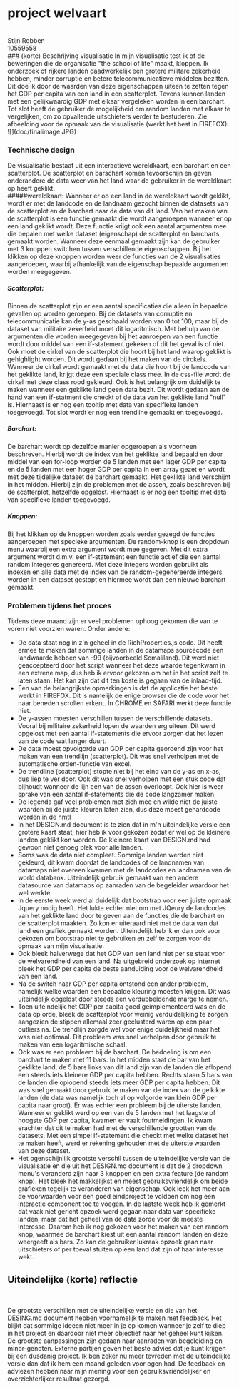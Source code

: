 # **project welvaart**
<br>
Stijn Robben<br>
10559558
<br>
### (korte) Beschrijving visualisatie
In mijn visualisatie test ik of de beweringen die de organisatie "the school of life" maakt, kloppen. Ik onderzoek of rijkere landen daadwerkelijk een grotere militare zekerheid hebben, minder corruptie en betere telecommunicatieve middelen bezitten. Dit doe ik door de waarden van deze eigenschappen uiteen te zetten tegen het GDP per capita van een land in een scatterplot. Tevens kunnen landen met een gelijkwaardig GDP met elkaar vergeleken worden in een barchart. Tot slot heeft de gebruiker de mogelijkheid om random landen met elkaar te vergelijken, om zo opvallende uitschieters verder te bestuderen. Zie afbeelding voor de opmaak van de visualisatie (werkt het best in FIREFOX): 
![](doc/finalimage.JPG)<br>

### Technische design
De visualisatie bestaat uit een interactieve wereldkaart, een barchart en een scatterplot. De scatterplot en barschart komen tevoorschijn en geven onderandere de data weer van het land waar de gebruiker in de wereldkaart op heeft geklikt. <br>
#####wereldkaart: 
Wanneer er op een land in de wereldkaart wordt geklikt, wordt er met de landcode en de landnaam gezocht binnen de datasets van de scatterplot en de barchart naar de data van dit land. Van het maken van de scatterplot is een functie gemaakt die wordt aangeroepen wanneer er op een land geklikt wordt. Deze functie krijgt ook een aantal argumenten mee die bepalen met welke dataset (eigenschap) de scatterplot en barcharts gemaakt worden. Wanneer deze eenmaal gemaakt zijn kan de gebruiker met 3 knoppen switchen tussen verschillende eigenschappen. Bij het klikken op deze knoppen worden weer de functies van de 2 visualisaties aangeroepen, waarbij afhankelijk van de eigenschap bepaalde argumenten worden meegegeven. <br>
##### Scatterplot:
Binnen de scatterplot zijn er een aantal specificaties die alleen in bepaalde gevallen op worden geroepen. Bij de datasets van corruptie en telecommunicatie kan de y-as geschaald worden van 0 tot 100, maar bij de dataset van militaire zekerheid moet dit logaritmisch. Met behulp van de argumenten die worden meegegeven bij het aanroepen van een functie wordt door middel van een if-statement gekeken of dit het geval is of niet. Ook moet de cirkel van de scatterplot die hoort bij het land waarop geklikt is gehighlight worden. Dit wordt gedaan bij het maken van de circkels. Wanneer de cirkel wordt gemaakt met de data die hoort bij de landcode van het geklikte land, krijgt deze een speciale class mee. In de css-file wordt de cirkel met deze class rood gekleurd. Ook is het belangrijk om duidelijk te maken wanneer een geklikte land geen data bezit. Dit wordt gedaan aan de hand van een if-statment die checkt of de data van het geklikte land "null" is. Hiernaast is er nog een tooltip met data van specifieke landen toegevoegd. Tot slot wordt er nog een trendline gemaakt en toegevoegd. <br>
##### Barchart:
De barchart wordt op dezelfde manier opgeroepen als voorheen beschreven. Hierbij wordt de index van het geklikte land bepaald en door middel van een for-loop worden de 5 landen met een lager GDP per capita en de 5 landen met een hoger GDP per capita in een array gezet en wordt met deze tijdelijke dataset de barchart gemaakt. Het geklikte land verschijnt in het midden. Hierbij zijn de problemen met de assen, zoals beschreven bij de scatterplot, hetzelfde opgelost. Hiernaast is er nog een tooltip met data van specifieke landen toegevoegd. <br>
##### Knoppen: 
Bij het klikken op de knoppen worden zoals eerder gezegd de functies aangeroepen met specieke argumenten. De random-knop is een dropdown menu waarbij een extra argument wordt mee gegeven. Met dit extra argument wordt d.m.v. een if-statement een functie actief die een aantal random integeres genereerd. Met deze integers worden gebruikt als indexen en alle data met de index van de random-gegenereerde integers worden in een dataset gestopt en hiermee wordt dan een nieuwe barchart gemaakt. <br>
### Problemen tijdens het proces
Tijdens deze maand zijn er veel problemen ophoog gekomen die van te voren niet voorzien waren. Onder andere:
* De data staat nog in z'n geheel in de RichProperties.js code. Dit heeft ermee te maken dat sommige landen in de datamaps sourcecode een landwaarde hebben van -99 (bijvoorbeeld Somaliland). Dit werd niet geaccepteerd door het script wanneer het deze waarde tegenkwam in een extrene map, dus heb ik ervoor gekozen om het in het script zelf te laten staan. Het kan zijn dat dit ten koste is gegaan van de inlaad-tijd.
* Een van de belangrijkste opmerkingen is dat de applicatie het beste werkt in FIREFOX. Dit is namelijk de enige browser die de code voor het naar beneden scrollen erkent. In CHROME en SAFARI werkt deze functie niet.
* De y-assen moesten verschillen tussen de verschillende datasets. Vooral bij militaire zekerheid lopen de waarden erg uiteen. Dit werd opgelost met een aantal if-statements die ervoor zorgen dat het lezen van de code wat langer duurt. 
* De data moest opvolgorde van GDP per capita geordend zijn voor het maken van een trendlijn (scatterplot). Dit was snel verholpen met de automatische orden-functie van excel. 
* De trendline (scatterplot) stopte niet bij het eind van de y-as en x-as, dus liep te ver door. Ook dit was snel verholpen met een stuk code dat bijhoudt wanneer de lijn een van de assen overloopt. Ook hier is weer sprake van een aantal if-statements die de code langzamer maken. 
* De legenda gaf veel problemen met zich mee en wilde niet de juiste waarden bij de juiste kleuren laten zien, dus deze moest gehardcode worden in de hmtl
* In het DESIGN.md document is te zien dat in m'n uiteindelijke versie een grotere kaart staat, hier heb ik voor gekozen zodat er wel op de kleinere landen geklikt kon worden. De kleinere kaart van DESIGN.md had gewoon niet genoeg plek voor alle landen. 
* Soms was de data niet compleet. Sommige landen werden niet gekleurd, dit kwam doordat de landcodes of de landnamen van datamaps niet overeen kwamen met de landcodes en landnamen van de world databank. Uiteindelijk gebruik gemaakt van een andere datasource van datamaps op aanraden van de begeleider waardoor het wel werkte. 
* In de eerste week werd al duidelijk dat bootstrap voor een juiste opmaak Jquery nodig heeft. Het lukte echter niet om met JQeury de landcodes van het geklikte land door te geven aan de functies die de barchart en de scatterplot maakten. Zo kon er uiteraard niet met de data van dat land een grafiek gemaakt worden. Uiteindelijk heb ik er dan ook voor gekozen om bootstrap niet te gebruiken en zelf te zorgen voor de opmaak van mijn visualisatie. 
* Ook bleek halverwege dat het GDP van een land niet per se staat voor de welvarendheid van een land. Na uitgebreid onderzoek op internet bleek het GDP per capita de beste aanduiding voor de welvarendheid van een land. 
* Na de switch naar GDP per capita ontstond een ander probleem, namelijk welke waarden een bepaalde kleuring moesten krijgen. Dit was uiteindelijk opgelost door steeds een verdubbeldende marge te nemen. 
* Toen uiteindelijk het GDP per capita goed geimplementeerd was en de data op orde, bleek de scatterplot voor weinig verduidelijking te zorgen aangezien de stippen allemaal zeer geclusterd waren op een paar outliers na. De trendlijn zorgde wel voor enige duidelijkheid maar het was niet optimaal. Dit probleem was snel verholpen door gebruik te maken van een logaritmische schaal. 
* Ook was er een probleem bij de barchart. De bedoeling is om een barchart te maken met 11 bars. In het midden staat de bar van het geklikte land, de 5 bars links van dit land zijn van de landen die aflopend een steeds iets kleinere GDP per capita hebben. Rechts staan 5 bars van de landen die oplopend steeds iets meer GDP per capita hebben. Dit was snel gemaakt door gebruik te maken van de index van de gelkikte landen (de data was namelijk toch al op volgorde van klein GDP per capita naar groot). Er was echter een probleem bij de uiterste landen. Wanneer er geklikt werd op een van de 5 landen met het laagste of hoogste GDP per capita, kwamen er vaak foutmeldingen. Ik kwam erachter dat dit te maken had met de verschillende grootten van de datasets. Met een simpel if-statement die checkt met welke dataset het te maken heeft, werd er rekening gehouden met de uiterste waarden van deze dataset. 
* Het ogenschijnlijk grootste verschil tussen de uiteindelijke versie van de visualisatie en die uit het DESIGN.md document is dat de 2 dropdown menu's veranderd zijn naar 3 knoppen en een extra feature (de random knop). Het bleek het makkelijkst en meest gebruiksvriendelijk om beide grafieken tegelijk te veranderen van eigenschap. Ook leek het meer aan de voorwaarden voor een goed eindproject te voldoen om nog een interactie component toe te voegen. In de laatste week heb ik gemerkt dat vaak niet gericht opzoek werd gegaan naar data van specifieke landen, maar dat het geheel van de data zorde voor de meeste interesse. Daarom heb ik nog gekozen voor het maken van een random knop, waarmee de barchart kiest uit een aantal random landen en deze weergeeft als bars. Zo kan de gebruiker lukraak opzoek gaan naar uitschieters of per toeval stuiten op een land dat zijn of haar interesse wekt.</ul>
## Uiteindelijke (korte) reflectie 
<br>

De grootste verschillen met de uiteindelijke versie en die van het DESING.md document hebben voornamelijk te maken met feedback. Het blijkt dat sommige ideeen niet meer in je op komen wanneer je zelf te diep in het project en daardoor niet meer objectief naar het geheel kunt kijken. De grootste aanpassingen zijn gedaan naar aanraden van begeleiding en minor-genoten. Externe partijen geven het beste advies dat je kunt krijgen bij een dusdanig project. Ik ben zeker nu meer tevreden met de uiteindelijke versie dan dat ik hem een maand geleden voor ogen had. De feedback en adviezen hebben naar mijn mening voor een gebruiksvriendelijker en overzichterlijker resultaat gezorgd. 

